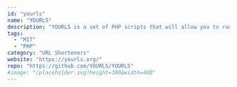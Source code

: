 ```yaml
---
id: "yourls"
name: "YOURLS"
description: "YOURLS is a set of PHP scripts that will allow you to run Your Own URL Shortener. Features include password protection, URL customization, bookmarklets, statistics, API, plugins, jsonp."
tags:
  - "MIT"
  - "PHP"
category: "URL Shorteners"
website: "https://yourls.org/"
repo: "https://github.com/YOURLS/YOURLS"
#image: "/placeholder.svg?height=300&width=400"
---
```


